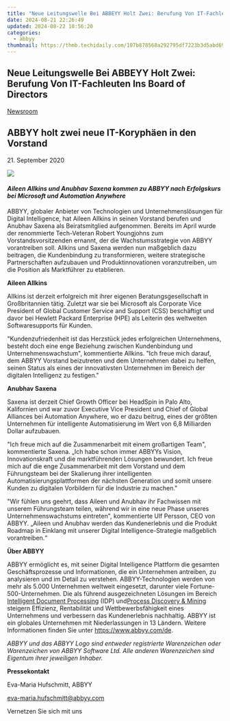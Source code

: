 ```yaml
---
title: "Neue Leitungswelle Bei ABBEYY Holt Zwei: Berufung Von IT-Fachleuten Ins Board of Directors"
date: 2024-08-21 22:26:49
updated: 2024-08-22 10:56:20
categories:
  - abbyy
thumbnail: https://thmb.techidaily.com/107b878568a292795df7223b3d5abd69ab5019b1e63962476715de24b7a9394e.jpg
---
```


## Neue Leitungswelle Bei ABBEYY Holt Zwei: Berufung Von IT-Fachleuten Ins Board of Directors

[Newsroom](https://tools.techidaily.com/abbyy/products/)

## ABBYY holt zwei neue IT-Koryphäen in den Vorstand

21\. September 2020

![](https://content.abbyy.com/-/media/project/abbyy/abbyy/branchtemplates/shutterstock_1272462163_1296-x-729.jpg?h=729&iar=0&w=1296)

#### _Aileen Allkins und Anubhav Saxena kommen zu ABBYY nach Erfolgskurs bei Microsoft und Automation Anywhere_ 

ABBYY, globaler Anbieter von Technologien und Unternehmenslösungen für Digital Intelligence, hat Aileen Allkins in seinen Vorstand berufen und Anubhav Saxena als Beiratsmitglied aufgenommen. Bereits im April wurde der renommierte Tech-Veteran Robert Youngjohns zum Vorstandsvorsitzenden ernannt, der die Wachstumsstrategie von ABBYY vorantreiben soll. Allkins und Saxena werden nun maßgeblich dazu beitragen, die Kundenbindung zu transformieren, weitere strategische Partnerschaften aufzubauen und Produktinnovationen voranzutreiben, um die Position als Marktführer zu etablieren.

**Aileen Allkins**

Allkins ist derzeit erfolgreich mit ihrer eigenen Beratungsgesellschaft in Großbritannien tätig. Zuletzt war sie bei Microsoft als Corporate Vice President of Global Customer Service and Support (CSS) beschäftigt und davor bei Hewlett Packard Enterprise (HPE) als Leiterin des weltweiten Softwaresupports für Kunden.

"Kundenzufriedenheit ist das Herzstück jedes erfolgreichen Unternehmens, besteht doch eine enge Beziehung zwischen Kundenbindung und Unternehmenswachstum", kommentierte Allkins. "Ich freue mich darauf, dem ABBYY Vorstand beizutreten und dem Unternehmen dabei zu helfen, seinen Status als eines der innovativsten Unternehmen im Bereich der digitalen Intelligenz zu festigen."

**Anubhav Saxena** 

Saxena ist derzeit Chief Growth Officer bei HeadSpin in Palo Alto, Kalifornien und war zuvor Executive Vice President und Chief of Global Alliances bei Automation Anywhere, wo er dazu beitrug, eines der größten Unternehmen für intelligente Automatisierung im Wert von 6,8 Milliarden Dollar aufzubauen.

"Ich freue mich auf die Zusammenarbeit mit einem großartigen Team", kommentierte Saxena. „Ich habe schon immer ABBYYs Vision, Innovationskraft und die marktführenden Lösungen bewundert. Ich freue mich auf die enge Zusammenarbeit mit dem Vorstand und dem Führungsteam bei der Skalierung ihrer intelligenten Automatisierungsplattformen der nächsten Generation und somit unsere Kunden zu digitalen Vorbildern für die Industrie zu machen."

"Wir fühlen uns geehrt, dass Aileen und Anubhav ihr Fachwissen mit unserem Führungsteam teilen, während wir in eine neue Phase unseres Unternehmenswachstums eintreten", kommentierte Ulf Persson, CEO von ABBYY. „Aileen und Anubhav werden das Kundenerlebnis und die Produkt Roadmap in Einklang mit unserer Digital Intelligence-Strategie maßgeblich vorantreiben.“

**Über ABBYY**

ABBYY ermöglicht es, mit seiner Digital Intelligence Plattform die gesamten Geschäftsprozesse und Informationen, die ein Unternehmen antreiben, zu analysieren und im Detail zu verstehen. ABBYY-Technologien werden von mehr als 5.000 Unternehmen weltweit eingesetzt, darunter viele Fortune-500-Unternehmen. Die als führend ausgezeichneten Lösungen im Bereich [Intelligent Document Processing](https://tools.techidaily.com/abbyy/products/) (IDP) und[Process Discovery & Mining](https://tools.techidaily.com/abbyy/products/) steigern Effizienz, Rentabilität und Wettbewerbsfähigkeit eines Unternehmens und verbessern das Kundenerlebnis nachhaltig. ABBYY ist ein globales Unternehmen mit Niederlassungen in 13 Ländern. Weitere Informationen finden Sie unter <https://www.abbyy.com/de>.

_ABBYY und das ABBYY Logo sind entweder registrierte Warenzeichen oder Warenzeichen von ABBYY Software Ltd. Alle anderen Warenzeichen sind Eigentum ihrer jeweiligen Inhaber._

**Pressekontakt**

Eva-Maria Hufschmitt, ABBYY

[eva-maria.hufschmitt@abbyy.com](https://tools.techidaily.com/abbyy/products/)

Vernetzen Sie sich mit uns

<ins class="adsbygoogle"
     style="display:block"
     data-ad-format="autorelaxed"
     data-ad-client="ca-pub-7571918770474297"
     data-ad-slot="1223367746"></ins>



<ins class="adsbygoogle"
     style="display:block"
     data-ad-client="ca-pub-7571918770474297"
     data-ad-slot="8358498916"
     data-ad-format="auto"
     data-full-width-responsive="true"></ins>
